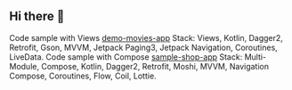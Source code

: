 ## Hi there 👋

Code sample with Views
[demo-movies-app](https://github.com/AntonLm423/demo-movies-app)
Stack:  Views, Kotlin, Dagger2, Retrofit, Gson, MVVM, Jetpack Paging3, Jetpack Navigation, Coroutines, LiveData.
Code sample with Compose
[sample-shop-app](https://github.com/AntonLm423/sample-shop-app)
Stack: Multi-Module, Compose, Kotlin, Dagger2, Retrofit, Moshi, MVVM, Navigation Compose, Coroutines, Flow, Coil, Lottie.
